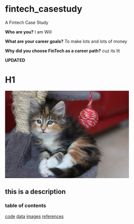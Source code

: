 # fintech_casestudy
A Fintech Case Study

**Who are you?** I am Will

**What are your career goals?** To make lots and lots of money

**Why did you choose FinTech as a career path?** cuz its lit

**UPDATED**

# H1

![some image](images/image.jpg)

## this is a description

### table of contents

[code](/code)
[data](/data)
[images](/images)
[references](/references)
